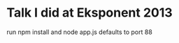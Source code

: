 Talk I did at Eksponent 2013
============================
run npm install and node app.js
defaults to port 88